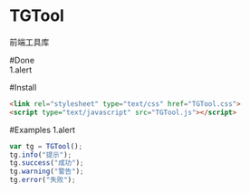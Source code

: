 # TGTool
前端工具库

#Done  
1.alert

#Install

```html  
<link rel="stylesheet" type="text/css" href="TGTool.css">
<script type="text/javascript" src="TGTool.js"></script>
```

#Examples
1.alert
```JavaScript  
var tg = TGTool();
tg.info("提示");
tg.success("成功");
tg.warning("警告");
tg.error("失败");
```

